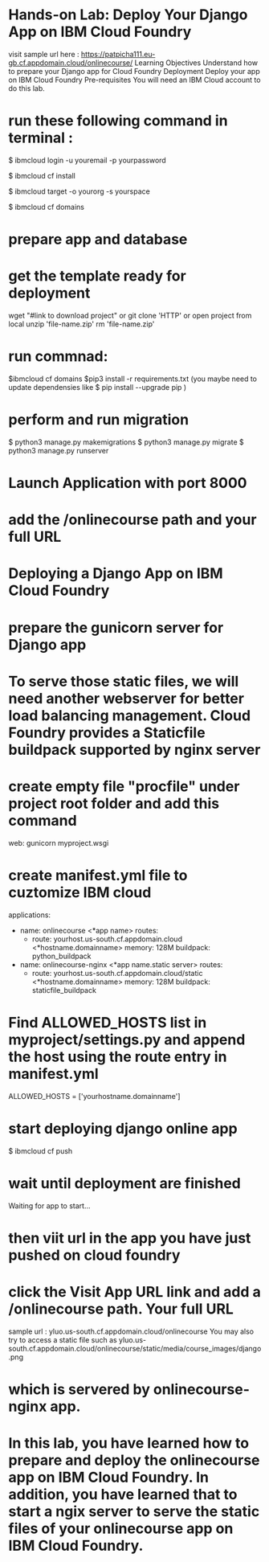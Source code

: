 # Hands-on Lab: Deploy Your Django App on IBM Cloud Foundry
visit sample url here : https://patpicha111.eu-gb.cf.appdomain.cloud/onlinecourse/
Learning Objectives
Understand how to prepare your Django app for Cloud Foundry Deployment
Deploy your app on IBM Cloud Foundry
Pre-requisites
You will need an IBM Cloud account to do this lab.

# run these following command in terminal :

$ ibmcloud login -u youremail -p yourpassword

$ ibmcloud cf install

$ ibmcloud target -o yourorg -s yourspace

$ ibmcloud cf domains

# prepare app and database
# get the template ready for deployment
wget "#link to download project" or git clone 'HTTP' or open project from local
unzip 'file-name.zip'
rm 'file-name.zip'

# run commnad:
$ibmcloud cf domains
$pip3 install -r requirements.txt
(you maybe need to update dependensies like $ pip install --upgrade pip )

# perform and run migration
$ python3 manage.py makemigrations
$ python3 manage.py migrate
$ python3 manage.py runserver

# Launch Application with port 8000
# add the /onlinecourse path and your full URL 

# Deploying a Django App on IBM Cloud Foundry
# prepare the gunicorn server for Django app
# To serve those static files, we will need another webserver for better load balancing management. Cloud Foundry provides a Staticfile buildpack supported by nginx server

# create empty file "procfile" under project root folder and add this command

web: gunicorn myproject.wsgi

# create manifest.yml file to cuztomize IBM cloud

applications:
  - name: onlinecourse  <*app name>
    routes:
      - route: yourhost.us-south.cf.appdomain.cloud  <*hostname.domainname>
    memory: 128M
    buildpack: python_buildpack
  - name: onlinecourse-nginx <*app name.static server>
    routes:
      - route: yourhost.us-south.cf.appdomain.cloud/static <*hostname.domainname>
    memory: 128M
    buildpack: staticfile_buildpack

# Find ALLOWED_HOSTS list in myproject/settings.py and append the host using the route entry in manifest.yml

ALLOWED_HOSTS = ['yourhostname.domainname']

# start deploying  django online app

$ ibmcloud cf push

# wait until deployment are finished

Waiting for app to start...

# then viit url in the app you have just pushed on cloud foundry
# click the Visit App URL link and add a /onlinecourse path. Your full URL
sample url : yluo.us-south.cf.appdomain.cloud/onlinecourse
You may also try to access a static file such as
yluo.us-south.cf.appdomain.cloud/onlinecourse/static/media/course_images/django.png 
# which is servered by onlinecourse-nginx app.

# In this lab, you have learned how to prepare and deploy the onlinecourse app on IBM Cloud Foundry. In addition, you have learned that to start a ngix server to serve the static files of your onlinecourse app on IBM Cloud Foundry.
